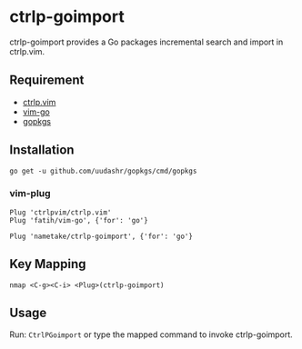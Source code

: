 ctrlp-goimport
==============

ctrlp-goimport provides a Go packages incremental search and import in ctrlp.vim.

Requirement
-----------

-	[ctrlp.vim](https://github.com/ctrlpvim/ctrlp.vim)
-	[vim-go](https://github.com/fatih/vim-go)
-	[gopkgs](https://github.com/uudashr/gopkgs)

Installation
------------

```console
go get -u github.com/uudashr/gopkgs/cmd/gopkgs
```

### vim-plug

```vim
Plug 'ctrlpvim/ctrlp.vim'
Plug 'fatih/vim-go', {'for': 'go'}

Plug 'nametake/ctrlp-goimport', {'for': 'go'}
```

Key Mapping
-----------

```vim
nmap <C-g><C-i> <Plug>(ctrlp-goimport)
```

Usage
-----

Run: `CtrlPGoimport` or type the mapped command to invoke ctrlp-goimport.
